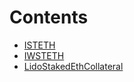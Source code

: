 

# Contents
- [ISTETH](ISTETH.sol/interface.ISTETH.md)
- [IWSTETH](IWSTETH.sol/interface.IWSTETH.md)
- [LidoStakedEthCollateral](LidoStakedEthCollateral.sol/contract.LidoStakedEthCollateral.md)
